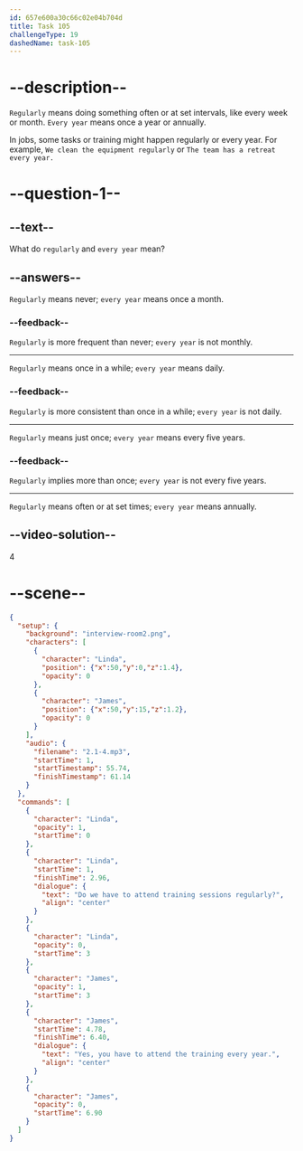 ```yaml
---
id: 657e600a30c66c02e04b704d
title: Task 105
challengeType: 19
dashedName: task-105
---
```


# --description--

`Regularly` means doing something often or at set intervals, like every week or month. `Every year` means once a year or annually.

In jobs, some tasks or training might happen regularly or every year. For example, `We clean the equipment regularly` or `The team has a retreat every year.`

# --question-1--

## --text--

What do `regularly` and `every year` mean?

## --answers--

`Regularly` means never; `every year` means once a month.

### --feedback--

`Regularly` is more frequent than never; `every year` is not monthly.

---

`Regularly` means once in a while; `every year` means daily.

### --feedback--

`Regularly` is more consistent than once in a while; `every year` is not daily.

---

`Regularly` means just once; `every year` means every five years.

### --feedback--

`Regularly` implies more than once; `every year` is not every five years.

---

`Regularly` means often or at set times; `every year` means annually.

## --video-solution--

4

# --scene--

```json
{
  "setup": {
    "background": "interview-room2.png",
    "characters": [
      {
        "character": "Linda",
        "position": {"x":50,"y":0,"z":1.4},
        "opacity": 0
      },
      {
        "character": "James",
        "position": {"x":50,"y":15,"z":1.2},
        "opacity": 0
      }
    ],
    "audio": {
      "filename": "2.1-4.mp3",
      "startTime": 1,
      "startTimestamp": 55.74,
      "finishTimestamp": 61.14
    }
  },
  "commands": [
    {
      "character": "Linda",
      "opacity": 1,
      "startTime": 0
    },
    {
      "character": "Linda",
      "startTime": 1,
      "finishTime": 2.96,
      "dialogue": {
        "text": "Do we have to attend training sessions regularly?",
        "align": "center"
      }
    },
    {
      "character": "Linda",
      "opacity": 0,
      "startTime": 3
    },
    {
      "character": "James",
      "opacity": 1,
      "startTime": 3
    },
    {
      "character": "James",
      "startTime": 4.78,
      "finishTime": 6.40,
      "dialogue": {
        "text": "Yes, you have to attend the training every year.",
        "align": "center"
      }
    },
    {
      "character": "James",
      "opacity": 0,
      "startTime": 6.90
    }
  ]
}
```
